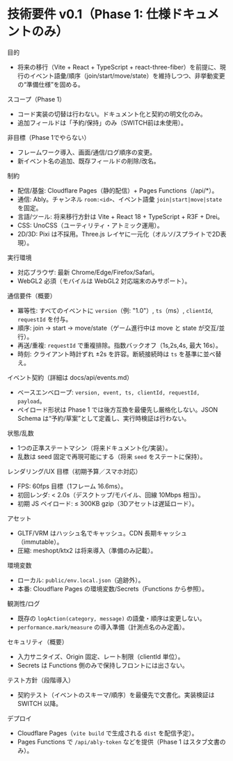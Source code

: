 # 技術要件 v0.1（Phase 1: 仕様ドキュメントのみ）

目的

- 将来の移行（Vite + React + TypeScript + react-three-fiber）を前提に、現行のイベント語彙/順序（join/start/move/state）を維持しつつ、非挙動変更の“準備仕様”を固める。

スコープ（Phase 1）

- コード実装の切替は行わない。ドキュメント化と契約の明文化のみ。
- 追加フィールドは「予約/保持」のみ（SWITCH前は未使用）。

非目標（Phase 1でやらない）

- フレームワーク導入、画面/通信/ログ順序の変更。
- 新イベント名の追加、既存フィールドの削除/改名。

制約

- 配信/基盤: Cloudflare Pages（静的配信）+ Pages Functions（/api/\*）。
- 通信: Ably。チャンネル `room:<id>`、イベント語彙 `join|start|move|state` を固定。
- 言語/ツール: 将来移行方針は Vite + React 18 + TypeScript + R3F + Drei。
- CSS: UnoCSS（ユーティリティ・アトミック運用）。
- 2D/3D: Pixi は不採用。Three.js レイヤに一元化（オルソ/スプライトで2D表現）。

実行環境

- 対応ブラウザ: 最新 Chrome/Edge/Firefox/Safari。
- WebGL2 必須（モバイルは WebGL2 対応端末のみサポート）。

通信要件（概要）

- 冪等性: すべてのイベントに `version`（例: "1.0"）, `ts`（ms）, `clientId`, `requestId` を付与。
- 順序: join → start → move/state（ゲーム進行中は move と state が交互/並行）。
- 再送/重複: `requestId` で重複排除。指数バックオフ（1s,2s,4s, 最大 16s）。
- 時刻: クライアント時計ずれ ±2s を許容。断続接続時は `ts` を基準に並べ替え。

イベント契約（詳細は docs/api/events.md）

- ベースエンベロープ: `version, event, ts, clientId, requestId, payload`。
- ペイロード形状は Phase 1 では後方互換を最優先し厳格化しない。JSON Schema は“予約/草案”として定義し、実行時検証は行わない。

状態/乱数

- 1つの正準ステートマシン（将来ドキュメント化/実装）。
- 乱数は seed 固定で再現可能にする（将来 `seed` をステートに保持）。

レンダリング/UX 目標（初期予算／スマホ対応）

- FPS: 60fps 目標（1フレーム 16.6ms）。
- 初回レンダ: < 2.0s（デスクトップ/モバイル、回線 10Mbps 相当）。
- 初期 JS ペイロード: ≤ 300KB gzip（3Dアセットは遅延ロード）。

アセット

- GLTF/VRM はハッシュ名でキャッシュ。CDN 長期キャッシュ（immutable）。
- 圧縮: meshopt/ktx2 は将来導入（準備のみ記載）。

環境変数

- ローカル: `public/env.local.json`（追跡外）。
- 本番: Cloudflare Pages の環境変数/Secrets（Functions から参照）。

観測性/ログ

- 既存の `logAction(category, message)` の語彙・順序は変更しない。
- `performance.mark/measure` の導入準備（計測点名のみ定義）。

セキュリティ（概要）

- 入力サニタイズ、Origin 固定、レート制限（clientId 単位）。
- Secrets は Functions 側のみで保持しフロントには出さない。

テスト方針（段階導入）

- 契約テスト（イベントのスキーマ/順序）を最優先で文書化。実装検証は SWITCH 以降。

デプロイ

- Cloudflare Pages（`vite build` で生成される `dist` を配信予定）。
- Pages Functions で `/api/ably-token` などを提供（Phase 1 はスタブ文書のみ）。

